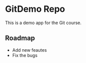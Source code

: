 # GitDemo Repo
This is a demo app for the Git course.


## Roadmap
 * Add new feautes
 * Fix the bugs